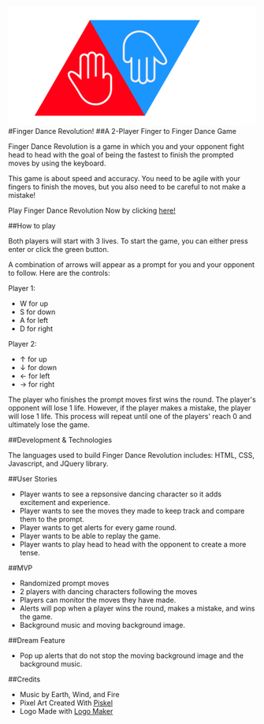 ![logo](images/logo.png)
#Finger Dance Revolution!
##A 2-Player Finger to Finger Dance Game

Finger Dance Revolution is a game in which you and your opponent fight head to head with the goal of being the fastest to finish the prompted moves by using the keyboard. 

This game is about speed and accuracy. You need to be agile with your fingers to finish the moves, but you also need to be careful to not make a mistake!

Play Finger Dance Revolution Now by clicking <a href="https://bluesboymark.github.io/fingerdancerevolution/"> here!</a>

##How to play

Both players will start with 3 lives. To start the game, you can either press enter or click the green button.

A combination of arrows will appear as a prompt for you and your opponent to follow. Here are the controls:

Player 1:

+ W for up
+ S for down
+ A for left
+ D for right

Player 2:

+ ↑ for up
+ ↓ for down
+ ← for left
+ → for right

The player who finishes the prompt moves first wins the round. The player's opponent will lose 1 life. However, if the player makes a mistake, the player will lose 1 life. This process will repeat until one of the players' reach 0 and ultimately lose the game.

##Development & Technologies

The languages used to build Finger Dance Revolution includes: HTML, CSS, Javascript, and JQuery library.

##User Stories

+ Player wants to see a repsonsive dancing character so it adds excitement and experience.
+ Player wants to see the moves they made to keep track and compare them to the prompt.
+ Player wants to get alerts for every game round.
+ Player wants to be able to replay the game.
+ Player wants to play head to head with the opponent to create a more tense.

##MVP

+ Randomized prompt moves
+ 2 players with dancing characters following the moves
+ Players can monitor the moves they have made.
+ Alerts will pop when a player wins the round, makes a mistake, and wins the game.
+ Background music and moving background image.

##Dream Feature

+ Pop up alerts that do not stop the moving background image and the background music.

##Credits

+ Music by Earth, Wind, and Fire
+ Pixel Art Created With <a href="http://www.piskelapp.com/" title = "Piksel"> Piskel</a>
+ Logo Made with <a href="http://logomakr.com" title="Logo Maker">Logo Maker</a>
